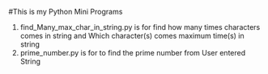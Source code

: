 #This is my Python Mini Programs
1. find_Many_max_char_in_string.py is for find how many times characters comes in string and Which character(s) comes maximum time(s) in string
2. prime_number.py is for to find the prime number from User entered String
